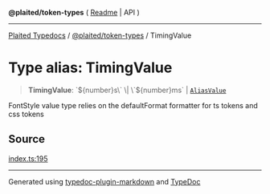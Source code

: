 **@plaited/token-types** ( [Readme](../README.md) \| API )

***

[Plaited Typedocs](../../../modules.md) / [@plaited/token-types](../modules.md) / TimingValue

# Type alias: TimingValue

> **TimingValue**: \`${number}s\` \| \`${number}ms\` \| [`AliasValue`](AliasValue.md)

FontStyle value type relies on the defaultFormat formatter for ts tokens and css tokens

## Source

[index.ts:195](https://github.com/plaited/plaited/blob/b151218/libs/token-types/src/index.ts#L195)

***

Generated using [typedoc-plugin-markdown](https://www.npmjs.com/package/typedoc-plugin-markdown) and [TypeDoc](https://typedoc.org/)
